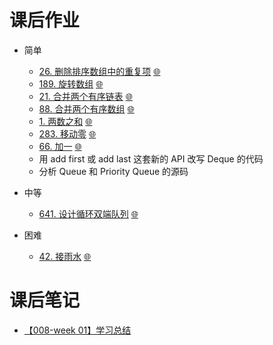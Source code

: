 # 课后作业

* 简单

  - [26. 删除排序数组中的重复项](LeetCode_26_008.go)  [:globe_with_meridians:](https://leetcode-cn.com/problems/remove-duplicates-from-sorted-array/)
  - [189. 旋转数组](LeetCode_189_008.go)  [:globe_with_meridians:](https://leetcode-cn.com/problems/rotate-array/)
  - [21. 合并两个有序链表](LeetCode_21_008.go)  [:globe_with_meridians:](https://leetcode-cn.com/problems/merge-two-sorted-lists/)
  - [88. 合并两个有序数组](LeetCode_88_008.go)  [:globe_with_meridians:](https://leetcode-cn.com/problems/merge-sorted-array/)
  - [1. 两数之和](LeetCode_1_008.go)  [:globe_with_meridians:](https://leetcode-cn.com/problems/two-sum/)
  - [283. 移动零](LeetCode_283_008.go)  [:globe_with_meridians:](https://leetcode-cn.com/problems/move-zeroes/)
  - [66. 加一](LeetCode_66_008.go)  [:globe_with_meridians:](https://leetcode-cn.com/problems/plus-one/)
  - 用 add first 或 add last 这套新的 API 改写 Deque 的代码
  - 分析 Queue 和 Priority Queue 的源码

* 中等
  - [641. 设计循环双端队列](LeetCode_641_008.go)  [:globe_with_meridians:](https://leetcode.com/problems/design-circular-deque)

* 困难
  - [42. 接雨水](LeetCode_42_008.go)  [:globe_with_meridians:](https://leetcode.com/problems/trapping-rain-water/)

# 课后笔记
  * [【008-week 01】学习总结](NOTE.md)